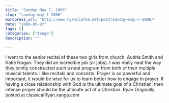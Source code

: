 ```yaml
---
title: "Sunday May 7, 2006"
slug: "sunday-may-7-2006"
wordpress_url: "http://www.ryanclarke.net/post/sunday-may-7-2006/"
date: "2006-05-07"
tags: []
categories: ["Xanga"]
description: ""

---
```


I went to the senior recital of these two girls from church, Audria Smith and Katie Hogan. They did an incredible job (or jobs). I was really neat the way they jointly constructed such a neat program from both of their multiple musical talents. I like recitals and concerts.
Prayer is so powerful and important, it would be wise for us to learn better how to engage in prayer. If having a close relationship with God is the ultimate goal of a Christian, then intense prayer should be the ultimate act of a Christian.
Ryan
Originally posted at classicalRyan.xanga.com
